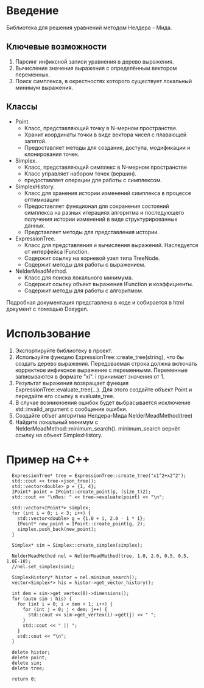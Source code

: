 # Введение

Библиотека для решения уравнений методом Нелдера - Мида.

## Ключевые возможности
1. Парсинг инфиксной записи уравнения в дерево выражения.
2. Вычисление значения выражения с определённым вектором переменных.
3. Поиск симплекса, в окрестностях которого существует локальный минимум выражения.

## Классы
- Point.
    - Класс, представляющий точку в N-мерном пространстве.
    - Хранит координаты точки в виде вектора чисел с плавающей запятой. 
    - Предоставляет методы для создания, доступа, модификации и клонирования точек.
- Simplex.
    - Класс, представляющий симплекс в N-мерном пространстве
    - Класс управляет набором точек (вершин).
    - предоставляет операции для работы с симплексом.
- SimplexHistory.
    - Класс для хранения истории изменений симплекса в процессе оптимизации
    - Предоставляет функционал для сохранения состояний симплекса на разных итерациях алгоритма и последующего получения истории изменений в виде структурированных данных.
    - Представляет методы для представления истории.
- ExpressionTree.
    - Класс для представления и вычисления выражений. Наследуется от интерфейса IFunction.
    - Содержит ссылку на корневой узел типа TreeNode.
    - Содержит методы для работы с выражением.
- NelderMeadMethod.
    - Класс для поиска локального минимума.
    - Содержит ссылку объект выражения IFunction и коэффициенты.
    - Содержит методы для работы с алгоритмом.

Подробная документация представлена в коде и собирается в html документ с помощью Doxygen.

# Использование 
1. Экспортируйте библиотеку в проект.
2. Используйте функцию ExpressionTree::create_tree(string), что бы создать дерево выражения. Передоваемая строка должна включать корректное инфиксное выражение с переменными. Переменные записываются в формате "xi". i принимает значения от 1.
3. Результат выражения возвращает функция ExpressionTree::evaluate_tree(...). Для этого создайте объект Point и передайте его ссылку в evaluate_tree. 
4. В случае возникноения ошибок будет выбрасывается исключение std::invalid_argument с сообщение ошибки.
5. Создайте объет алгоритма Нелдера-Мида NelderMeadMethod(tree)
6. Найдите локальный минимум с NelderMeadMethod::minimum_search(). minimum_search вернёт ссылку на объект SimplexHistory. 

# Пример на С++ 
```
  ExpressionTree* tree = ExpressionTree::create_tree("x1^2+x2^2");
  std::cout << tree->json_tree();
  std::vector<double> p = {1, 4};
  IPoint* point = IPoint::create_point(p, (size_t)2);
  std::cout << "\nRes: " << tree->evaluate(point) << "\n";

  std::vector<IPoint*> simplex;
  for (int i = 0; i < 3; i++) {
    std::vector<double> g = {1.0 + i, 2.0 - i * i};
    IPoint* new_point = IPoint::create_point(g, 2);
    simplex.push_back(new_point);
  }

  Simplex* sim = Simplex::create_simplex(simplex);

  NelderMeadMethod nel = NelderMeadMethod(tree, 1.0, 2.0, 0.5, 0.5, 1.0E-10);
  //nel.set_simplex(sim);

  SimplexHistory* histor = nel.minimum_search();
  vector<Simplex*> his = histor->get_vector_history();

  int dem = sim->get_vertex(0)->dimensions();
  for (auto sim : his) {
    for (int i = 0; i < dem + 1; i++) {
      for (int j = 0; j < dem; j++) {
        std::cout << sim->get_vertex(i)->get(j) << " ";
      }
      std::cout << " || ";
    }
    std::cout << "\n";
  }

  delete histor;
  delete point;
  delete sim;
  delete tree;

  return 0;
``` 
